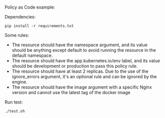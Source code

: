 Policy as Code example:

Dependencies:
```
pip install -r requirements.txt
```

Some rules:
- The resource should have the namespace argument, and its value should be anything except default to avoid running the resource in the default namespace.
- The resource should have the app.kubernetes.io/env label, and its value should be development or production to pass this policy rule.
- The resource should have at least 2 replicas. Due to the use of the ignore_errors argument, it's an optional rule and can be ignored by the engine.
- The resource should have the image argument with a specific Nginx version and cannot use the latest tag of the docker image


Run test:
```
./test.sh
```
